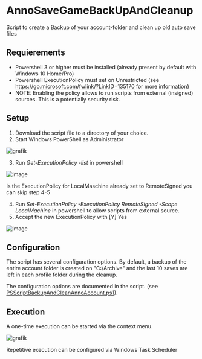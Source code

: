 # AnnoSaveGameBackUpAndCleanup
Script to create a Backup of your account-folder and clean up old auto save files

## Requierements
- Powershell 3 or higher must be installed (already present by default with Windows 10 Home/Pro)
- Powershell ExecutionPolicy must set on Unrestricted (see https://go.microsoft.com/fwlink/?LinkID=135170 for more information)
- NOTE: Enabling the policy allows to run scripts from external (insigned) sources. This is a potentially security risk.

## Setup
1. Download the script file to a directory of your choice.
2. Start Windows PowerShell as Administrator

![grafik](https://user-images.githubusercontent.com/29517354/147792058-8ece6813-bf47-47b4-91a3-720f9e60c4cd.png)

3. Run _Get-ExecutionPolicy -list_ in powershell 

![image](https://user-images.githubusercontent.com/29517354/147788401-17309f55-cd79-467e-8b15-8075d95fe073.png)

Is the ExecutionPolicy for LocalMaschine already set to RemoteSigned you can skip step 4-5

4. Run _Set-ExecutionPolicy -ExecutionPolicy RemoteSigned -Scope LocalMachine_ in powershell to allow scripts from external source.
5. Accept the new ExecutionPolicy with [Y] Yes 

![image](https://user-images.githubusercontent.com/29517354/147788569-aab1b314-519e-4ba7-a17c-1b745d3ba705.png)


## Configuration
The script has several configuration options. 
By default, a backup of the entire account folder is created on "C:\Archive" and the last 10 saves are left in each profile folder during the cleanup.

The configuration options are documented in the script.
(see [PSScriptBackupAndCleanAnnoAccount.ps1](PSScriptBackupAndCleanAnnoAccount.ps1)). 

## Execution
A one-time execution can be started via the context menu.

![grafik](https://user-images.githubusercontent.com/29517354/147792472-954525de-1d90-41e9-b27b-73643d53ec5e.png)

Repetitive execution can be configured via Windows Task Scheduler
